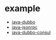 # example

- [java-dubbo](https://github.com/dubbo-x/example/tree/master/java-dubbo)
- [java-jsonrpc](https://github.com/dubbo-x/example/tree/master/java-jsonrpc)
- [java-dubbo-consul](https://github.com/dubbo-x/example/tree/master/java-dubbo-consul)